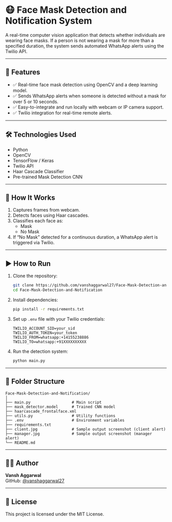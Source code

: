 
# 😷 Face Mask Detection and Notification System

A real-time computer vision application that detects whether individuals are wearing face masks. If a person is not wearing a mask for more than a specified duration, the system sends automated WhatsApp alerts using the Twilio API.

---

## 📌 Features

- ✅ Real-time face mask detection using OpenCV and a deep learning model.
- ✅ Sends WhatsApp alerts when someone is detected without a mask for over 5 or 10 seconds.
- ✅ Easy-to-integrate and run locally with webcam or IP camera support.
- ✅ Twilio integration for real-time remote alerts.

---

## 🛠️ Technologies Used

- Python
- OpenCV
- TensorFlow / Keras
- Twilio API
- Haar Cascade Classifier
- Pre-trained Mask Detection CNN

---

## 🔧 How It Works

1. Captures frames from webcam.
2. Detects faces using Haar cascades.
3. Classifies each face as:
   - Mask
   - No Mask
4. If “No Mask” detected for a continuous duration, a WhatsApp alert is triggered via Twilio.

---

## ▶️ How to Run

1. Clone the repository:
   ```bash
   git clone https://github.com/vanshaggarwal27/Face-Mask-Detection-and-Notification
   cd Face-Mask-Detection-and-Notification
   ```

2. Install dependencies:
   ```bash
   pip install -r requirements.txt
   ```

3. Set up `.env` file with your Twilio credentials:
   ```env
   TWILIO_ACCOUNT_SID=your_sid
   TWILIO_AUTH_TOKEN=your_token
   TWILIO_FROM=whatsapp:+14155238886
   TWILIO_TO=whatsapp:+91XXXXXXXXXX
   ```

4. Run the detection system:
   ```bash
   python main.py
   ```

---


## 📁 Folder Structure

```
Face-Mask-Detection-and-Notification/
│
├── main.py                  # Main script
├── mask_detector.model      # Trained CNN model
├── haarcascade_frontalface.xml
├── utils.py                 # Utility functions
├── .env                     # Environment variables
├── requirements.txt
├── client.jpg               # Sample output screenshot (client alert)
├── manager.jpg              # Sample output screenshot (manager alert)
└── README.md
```

---

## 🙋‍♂️ Author

**Vansh Aggarwal**  
GitHub: [@vanshaggarwal27](https://github.com/vanshaggarwal27)

---

## 📜 License

This project is licensed under the MIT License.
